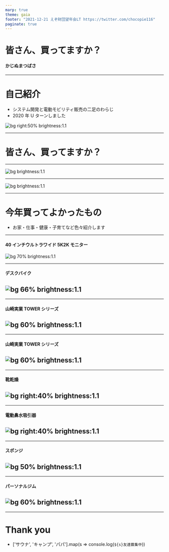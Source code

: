 ```yaml
---
marp: true
theme: gaia
footer: "2021-12-21 えぞ財団望年会LT https://twitter.com/chocopie116"
paginate: true
---
```


# 皆さん、買ってますか？

#### かじぬまつばさ

---

# 自己紹介

- システム開発と電動モビリティ販売の二足のわらじ
- 2020 年 U ターンしました

![bg right:50% brightness:1.1](./images/20211221ezozaidan/family.jpeg)

---

# 皆さん、買ってますか？

---

![bg brightness:1.1](./images/20211221ezozaidan/yuriko1.jpeg)

---

![bg brightness:1.1](./images/20211221ezozaidan/yuriko2.jpeg)

---

# 今年買ってよかったもの

- お家・仕事・健康・子育てなど色々紹介します

---

#### 40 インチウルトラワイド 5K2K モニター

![bg 70% brightness:1.1](./images/20211221ezozaidan/monitor.gif)

---

#### デスクバイク

## ![bg 66% brightness:1.1](./images/20211221ezozaidan/deskbike.gif)

---

#### 山崎実業 TOWER シリーズ

## ![bg 60% brightness:1.1](./images/20211221ezozaidan/bathroom.gif)

---

#### 山崎実業 TOWER シリーズ

## ![bg 60% brightness:1.1](./images/20211221ezozaidan/senmendai.gif)

---

#### 靴乾燥

## ![bg right:40% brightness:1.1](./images/20211221ezozaidan/shoesdry.jpeg)
---

#### 電動鼻水吸引器

## ![bg right:40% brightness:1.1](./images/20211221ezozaidan/hanamizu.jpeg)

---
#### スポンジ
## ![bg 50% brightness:1.1](./images/20211221ezozaidan/sponge.jpeg)

---
#### パーソナルジム
## ![bg 60% brightness:1.1](./images/20211221ezozaidan/gym.jpeg)

---

# Thank you

- ['サウナ', 'キャンプ', 'パパ'].map(s => console.log(`${s}友達募集中`))

